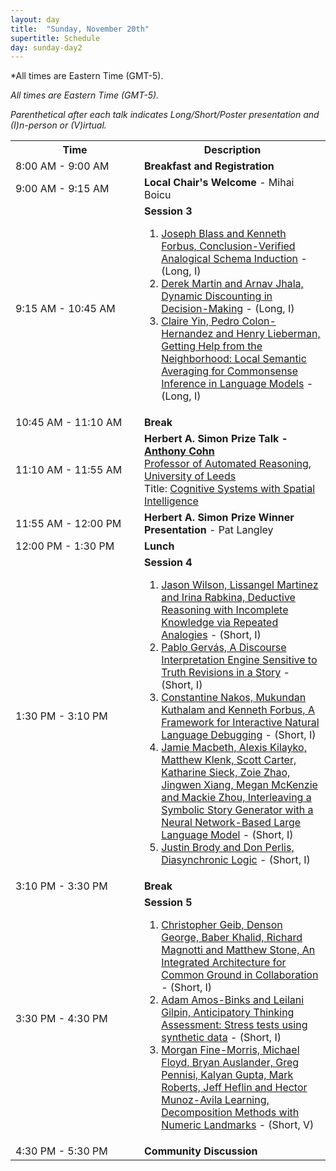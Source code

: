 ```yaml
---
layout: day
title:  "Sunday, November 20th"
supertitle: Schedule
day: sunday-day2
---
```

*All times are Eastern Time (GMT-5). 

<!--
This day's session talks are available on YouTube at
[ACS 2021 Day 2](https://www.youtube.com/playlist?list=PL-1wKlUbAzGTQ-jqenM3OHpSNcFka6VOl).
Invited talks are linked directly as shown below. 

Paper PDFs are available by clicking on talk titles. For slides, click on
(S) after title, or look in the corresponding Slack channel.

<!-- You can watch the 
     [recorded talks](https://www.youtube.com/playlist?list=PL-1wKlUbAzGTjZjLcOduALuoZ3aupVSqe) for this day.  (FIX LINK) -->

*All times are Eastern Time (GMT-5).*

*Parenthetical after each talk indicates Long/Short/Poster presentation and (I)n-person or (V)irtual.*

<table>
<tr>
<th width=190px> Time </th>
<th> Description </th>
</tr>
<tr>
<td> <span class="schedtime"> 8:00 AM - 9:00 AM </span></td>
<td>  <b> Breakfast and Registration </b> </td>
</tr>
<tr>
<td> <span class="schedtime"> 9:00 AM - 9:15 AM </span></td>
<td>  <b> Local Chair's Welcome </b> - Mihai Boicu </td>
</tr>
<tr>
  <td id="session3"> <span class="schedtime"> 9:15 AM - 10:45 AM </span></td><td> <b> Session 3 </b>
   <ol>
    <li> <a href="{{site.baseurl}}/data/acs22_paper-1295.pdf">Joseph Blass and Kenneth Forbus, Conclusion-Verified Analogical Schema Induction</a> - (Long, I)</li>
    <li> <a href="{{site.baseurl}}/data/acs22_paper-8017.pdf">Derek Martin and Arnav Jhala, Dynamic Discounting in Decision-Making</a> - (Long, I)</li>
    <li> <a href="{{site.baseurl}}/data/acs22_paper-5758.pdf">Claire Yin, Pedro Colon-Hernandez and Henry Lieberman, Getting Help from the Neighborhood: Local Semantic Averaging for Commonsense Inference in Language Models</a> - (Long, I)</li>
   </ol>
     
  </td>
  </tr>
<tr>
  <td> <span class="schedtime"> 10:45 AM - 11:10 AM </span></td>
  <td>  <b> Break</b> </td>
</tr>
<tr>
  <td > <span class="schedtime"> 11:10 AM - 11:55 AM
  </span></td>
<td> <b>  Herbert A. Simon Prize Talk - <a href="{{site.baseurl}}/speakers/Anthony_Cohn/"> Anthony Cohn</a> </b><br>
<a href="https://eps.leeds.ac.uk/computing/staff/76/professor-anthony-g-cohn-freng-ceng-citp">Professor of Automated Reasoning, University of Leeds</a><br>
Title: <a href="{{site.baseurl}}/talks/#Cohn_talk"> Cognitive Systems with Spatial Intelligence</a>
<tr> <td> <span class="schedtime"> 11:55 AM - 12:00 PM </span></td> <td>
<b> Herbert A. Simon Prize Winner Presentation </b>  - Pat Langley</td>
</tr>
<!--
    <a href="{{site.baseurl}}/talks/#allen">Conversational systems: Past,
    Present and future</a>  - <a
    href="{{site.baseurl}}/data/slides/invited-Allen-slides-SimonTalk.pdf">(S)</a>
    <a onClick="goToSlackChannel(102)"> (on Slack #invited02-allen)</a>
     or <a
 href="https://www.youtube.com/watch?v=4IGfMcxUrLs&list=PL-1wKlUbAzGSdwkBuFJhELkCQ6Hz9u60C&index=1">View
 on YouTube</a>
 -->
 </td></tr>
 
 <tr>
  <td> <span class="schedtime"> 12:00 PM - 1:30 PM </span></td>
  <td>  <b> Lunch</b> </td>
</tr>
 
<tr> 
   <td> <span class="schedtime"> 1:30 PM - 3:10 PM </span></td> 
   <td id="session4">  <b> Session 4 </b>
     <ol>
     <li> <a href="{{site.baseurl}}/data/acs22_paper-8878.pdf">Jason Wilson, Lissangel Martinez and Irina Rabkina, Deductive Reasoning with Incomplete Knowledge via Repeated Analogies</a> - (Short, I)</li>
     <li> <a href="{{site.baseurl}}/data/acs22_paper-2091.pdf">Pablo Gervás, A Discourse Interpretation Engine Sensitive to Truth Revisions in a Story</a> - (Short, I)</li>
     <li> <a href="{{site.baseurl}}/data/acs22_paper-7803.pdf">Constantine Nakos, Mukundan Kuthalam and Kenneth Forbus, A Framework for Interactive Natural Language Debugging</a> - (Short, I)</li>
     <li> <a href="{{site.baseurl}}/data/acs22_paper-9358.pdf">Jamie Macbeth, Alexis Kilayko, Matthew Klenk, Scott Carter, Katharine Sieck, Zoie Zhao, Jingwen Xiang, Megan McKenzie and Mackie Zhou, Interleaving a Symbolic Story Generator with a Neural Network-Based Large Language Model</a> - (Short, I)</li>
     <li> <a href="{{site.baseurl}}/data/acs22_paper-301.pdf">Justin Brody and Don Perlis, Diasynchronic Logic</a> - (Short, I)</li>
<!--
     <li> <a href="{{site.baseurl}}/data/acs22_paper-7038.pdf">Vasanth Sarathy, Mark Burstein, Scott Friedman, Robert Bobrow and Ugur Kuter, A Neuro-Symbolic Cognitive System for Intuitive Argumentation</a> - (Long, V)</li> -->
     </ol>
   </td> 
</tr>

<tr> <td> <span class="schedtime"> 3:10 PM - 3:30 PM </span></td> <td> <b> Break</b> </td></tr>

<tr> 
   <td> <span class="schedtime"> 3:30 PM - 4:30 PM </span></td> 
   <td id="session4">  <b> Session 5 </b>
   <!--  <div class=shortnote>Short talks are 10 minutes plus 2 minutes for questions during changeover.</div> -->
   <!-- ###### Chaired by TBD -->     
     <ol>
     <li> <a href="{{site.baseurl}}/data/acs22_paper-9776.pdf">Christopher Geib, Denson George, Baber Khalid, Richard Magnotti and Matthew Stone, An Integrated Architecture for Common Ground in Collaboration</a> - (Short, I)</li>
     <li> <a href="{{site.baseurl}}/data/acs22_paper-6940.pdf">Adam Amos-Binks and Leilani Gilpin, Anticipatory Thinking Assessment: Stress tests using synthetic data</a> - (Short, I)</li>
     <li> <a href="{{site.baseurl}}/data/acs22_paper-7677.pdf">Morgan Fine-Morris, Michael Floyd, Bryan Auslander, Greg Pennisi, Kalyan Gupta, Mark Roberts, Jeff Heflin and Hector Munoz-Avila Learning, Decomposition Methods with Numeric Landmarks</a> - (Short, V)</li>
     </ol>
        
 <!-- More examples from 2021 -->       
 <!--

 <ol>
  <li> <a href="{{site.baseurl}}/data/ACS-21_paper_5.pdf">Language
  Generation for Broad-Coverage, Explainable Cognitive Systems</a>
   - <a href="{{site.baseurl}}/data/slides/paper05-slides-mcshane-leon.pdf">(S)</a>,
  Marjorie McShane and Ivan Leon. <a onClick="goToSlackChannel(5)"> (on Slack #paper05-mcshane)</a></li>
  <li> <a href="{{site.baseurl}}/data/ACS-21_paper_7.pdf">Physical
  Reasoning in an Open World</a> - <a href="{{site.baseurl}}/data/slides/paper07-slides-zeng-davis.pdf">(S)</a>,
  Zhuoran Zeng and Ernest Davis. <a onClick="goToSlackChannel(7)"> (on Slack #paper07-zeng)</a></li>
  </ol>
-->

   </td> 
</tr>

<tr> <td> <span class="schedtime"> 4:30 PM - 5:30 PM </span></td> <td>
<b> Community Discussion </b></td>
</tr>

</table>

